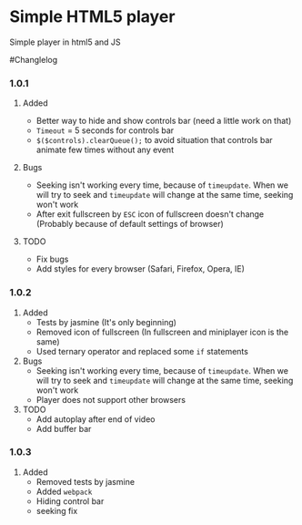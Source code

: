 # Simple HTML5 player
Simple player in html5 and JS

#Changlelog 
### 1.0.1  

1. Added
    - Better way to hide and show controls bar (need a little work on that)
    - `Timeout` = 5 seconds for controls bar
    - `$($controls).clearQueue();` to avoid situation that controls bar animate few times without any event

2. Bugs
    - Seeking isn't working every time, because of `timeupdate`. When we will try to seek and `timeupdate` will change at the same time, seeking won't work
    - After exit fullscreen by `ESC` icon of fullscreen doesn't change (Probably because of default settings of browser)

3. TODO
    - Fix bugs
    - Add styles for every browser (Safari, Firefox, Opera, IE)
    
### 1.0.2

1. Added
    - Tests by jasmine (It's only beginning)
    - Removed icon of fullscreen (In fullscreen and miniplayer icon is the same)
    - Used ternary operator and replaced some `if` statements
2. Bugs
    - Seeking isn't working every time, because of `timeupdate`. When we will try to seek and `timeupdate` will change at the same time, seeking won't work
    - Player does not support other browsers
3. TODO
    - Add autoplay after end of video
    - Add buffer bar
    
### 1.0.3

1. Added
    - Removed tests by jasmine
    - Added `webpack`
    - Hiding control bar 
    - seeking fix 
    
    
